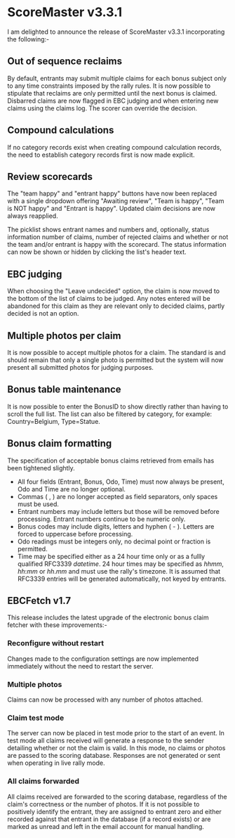# ScoreMaster v3.3.1

I am delighted to announce the release of ScoreMaster v3.3.1 incorporating the following:-

## Out of sequence reclaims
By default, entrants may submit multiple claims for each bonus subject only to any time constraints imposed by the rally rules. It is now possible to stipulate that reclaims are only permitted until the next bonus is claimed. Disbarred claims are now flagged in EBC judging and when entering new claims using the claims log. The scorer can override the decision.

## Compound calculations
If no category records exist when creating compound calculation records, the need to establish category records first is now made explicit.

##  Review scorecards
The "team happy" and "entrant happy" buttons have now been replaced with a single dropdown offering "Awaiting review", "Team is happy", "Team is NOT happy" and "Entrant is happy".
Updated claim decisions are now always reapplied.

The picklist shows entrant names and numbers and, optionally, status information number of claims, number of rejected claims and whether or not the team and/or entrant is happy with the scorecard. The status information can now be shown or hidden by clicking the list's header text.

## EBC judging
When choosing the "Leave undecided" option, the claim is now moved to the bottom of the list of claims to be judged. Any notes entered will be abandoned for this claim as they are relevant only to decided claims, partly decided is not an option.

## Multiple photos per claim
It is now possible to accept multiple photos for a claim. The standard is and should remain that only a single photo is permitted but the system will now present all submitted photos for judging purposes.

## Bonus table maintenance
It is now possible to enter the BonusID to show directly rather than having to scroll the full list. The list can also be filtered by category, for example: Country=Belgium, Type=Statue.

## Bonus claim formatting
The specification of acceptable bonus claims retrieved from emails has been tightened slightly. 

- All four fields (Entrant, Bonus, Odo, Time) must now always be present, Odo and Time are no longer optional. 
- Commas ( , ) are no longer accepted as field separators, only spaces must be used.
- Entrant numbers may include letters but those will be removed before processing. Entrant numbers continue to be numeric only.
- Bonus codes may include digits, letters and hyphen ( - ). Letters are forced to uppercase before processing.
- Odo readings must be integers only, no decimal point or fraction is permitted.
- Time may be specified either as a 24 hour time only or as a fullly qualified RFC3339 *datetime*. 24 hour times may be specified as *hhmm*, *hh*:*mm* or *hh*.*mm* and must use the rally's timezone. It is assumed that RFC3339 entries will be generated automatically, not keyed by entrants.

## EBCFetch v1.7
This release includes the latest upgrade of the electronic bonus claim fetcher with these improvements:-

### Reconfigure without restart
Changes made to the configuration settings are now implemented immediately without the need to restart the server.

### Multiple photos
Claims can now be processed with any number of photos attached.

### Claim test mode
The server can now be placed in test mode prior to the start of an event. In test mode all claims received will generate a response to the sender detailing whether or not the claim is valid. In this mode, no claims or photos are passed to the scoring database. Responses are not generated or sent when operating in live rally mode.

### All claims forwarded
All claims received are forwarded to the scoring database, regardless of the claim's correctness or the number of photos. If it is not possible to positively identify the entrant, they are assigned to entrant zero and either recorded against that entrant in the database (if a record exists) or are marked as unread and left in the email account for manual handling.